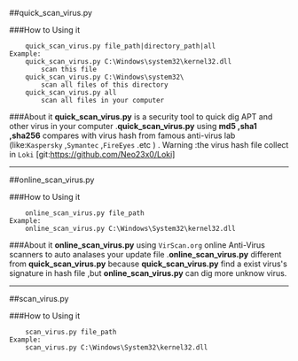 ##quick_scan_virus.py

###How to Using it

		quick_scan_virus.py file_path|directory_path|all
    Example:
		quick_scan_virus.py C:\Windows\system32\kernel32.dll
            scan this file
        quick_scan_virus.py C:\Windows\system32\
            scan all files of this directory 
        quick_scan_virus.py all
            scan all files in your computer

###About it 
**quick_scan_virus.py** is a security tool to quick dig APT and other virus in your computer .**quick_scan_virus.py** using **md5 ,sha1 ,sha256** compares with virus hash from famous anti-virus lab (like:`Kaspersky` ,`Symantec` ,`FireEyes` .etc ) .
Warning :the virus hash file collect in `Loki` [git:https://github.com/Neo23x0/Loki]

---

##online_scan_virus.py

###How to Using it

        online_scan_virus.py file_path
    Example:
        online_scan_virus.py C:\Windows\System32\kernel32.dll

###About it
**online_scan_virus.py** using `VirScan.org` online Anti-Virus scanners to auto analases your update file .**online_scan_virus.py** different from **quick_scan_virus.py** because **quick_scan_virus.py** find a exist virus's signature in hash file ,but **online_scan_virus.py** can dig more unknow virus.

---

##scan_virus.py

###How to Using it

        scan_virus.py file_path
    Example:
        scan_virus.py C:\Windows\System32\kernel32.dll
        
